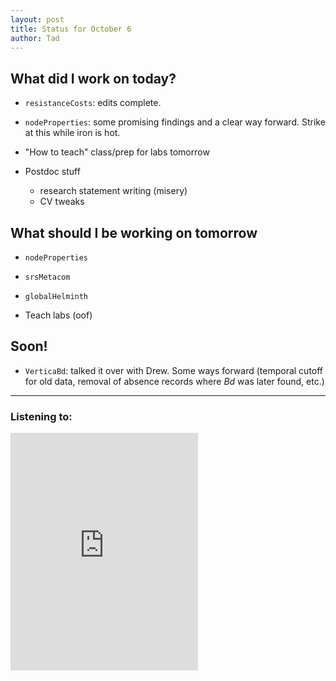 ```yaml
---
layout: post
title: Status for October 6
author: Tad
---
```



## What did I work on today?

* `resistanceCosts`: edits complete. 

* `nodeProperties`: some promising findings and a clear way forward. Strike at this while iron is hot.

* "How to teach" class/prep for labs tomorrow

* Postdoc stuff
  * research statement writing (misery)
  * CV tweaks



## What should I be working on tomorrow

* `nodeProperties`

* `srsMetacom`

* `globalHelminth`

* Teach labs (oof)




## Soon!

* `VerticaBd`: talked it over with Drew. Some ways forward (temporal cutoff for old data, removal of absence records where _Bd_ was later found, etc.)









---

### Listening to:

<iframe src="https://embed.spotify.com/?uri=spotify:track:6IGZ7WgGnE5mmS5pmKqYfj" width="300" height="380" frameborder="0" allowtransparency="true"></iframe>

<i class="fa fa-code" style="color:pink"> </i>

